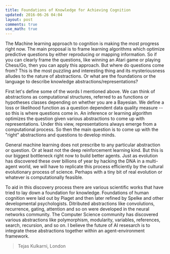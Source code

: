 ```yaml
---
title: Foundations of Knowledge for Achieving Cognition
updated: 2016-06-26 04:04
layout: post
comments: true
use_math: true
---
```


The Machine learning approach to cognition is making the most progress right now. The main proposal is to frame learning algorithms which optimize predictive questions by either reproducing or mapping information. So if you can clearly frame the questions, like winning an Atari game or playing Chess/Go, then you can apply this approach. But where do questions come from? This is the most puzzling and interesting thing and its mysteriousness alludes to the nature of abstractions. Or what are the foundations or the language to describe knowledge abstractions/representations? 

First let's define some of the words I mentioned above. We can think of abstractions as computational structures, referred to as functions or hypotheses classes depending on whether you are a Bayesian. We define a loss or likelihood function as a question dependent data quality measure -- so this is where questions come in. An inference or learning algorithm optimizes the question given various abstractions to come up with representations. Under this view, representations always emerge from a computational process. So then the main question is to come up with the "right" abstractions and questions to develop minds. 

General machine learning does not prescribe to any particular abstraction or question. Or at least not the deep reinforcement learning kind. But this is our biggest bottleneck right now to build better agents. Just as evolution has discovered these over billions of year by hacking the DNA in a multi-agent world, we will have to replicate this process efficiently by the cultural evolutionary process of science. Perhaps with a tiny bit of real evolution or whatever is computationally feasible. 

To aid in this discovery process there are various scientific works that have tried to lay down a foundation for knowledge. Foundations of human cognition were laid out by Piaget and then later refined by Spelke and other developmental psychologists. Ditributed abstractions like convolutions, recurrence, gating, attention and so on were developed in the neural networks community. The Computer Science community has discovered various abstractions like polymorphism, modularity, variables, references, search, recursion, and so on. I believe the future of AI resesarch is to integrate these abstractions together within an agent-environment framework. 


> Tejas Kulkarni, London
